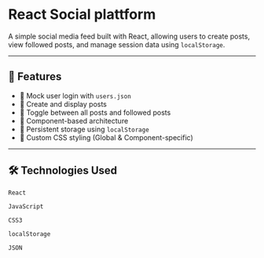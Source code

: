 # React Social plattform

A simple social media feed built with React, allowing users to create posts, view followed posts, and manage session data using `localStorage`.

---

## 📌 Features

- 👥 Mock user login with `users.json`
- 📝 Create and display posts
- 👀 Toggle between all posts and followed posts
- 🧱 Component-based architecture
- 💾 Persistent storage using `localStorage`
- 🎨 Custom CSS styling (Global & Component-specific)

---

## 🛠 Technologies Used

    React

    JavaScript

    CSS3

    localStorage

    JSON
